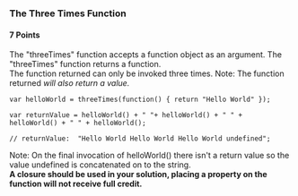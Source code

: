 ### The Three Times Function

#### 7 Points

The "threeTimes" function accepts a function object as an argument.  The "threeTimes" function returns a function.  
The function returned can only be invoked three times.  Note: The function returned *will also return a value.*

```
var helloWorld = threeTimes(function() { return "Hello World" });

var returnValue = helloWorld() + " "+ helloWorld() + " " + helloWorld() + " " + helloWorld();

// returnValue:  "Hello World Hello World Hello World undefined";
```

Note: On the final invocation of helloWorld() there isn't a return value so the value undefined is concatenated on to the string.  
**A closure should be used in your solution, placing
a property on the function will not receive full credit.**